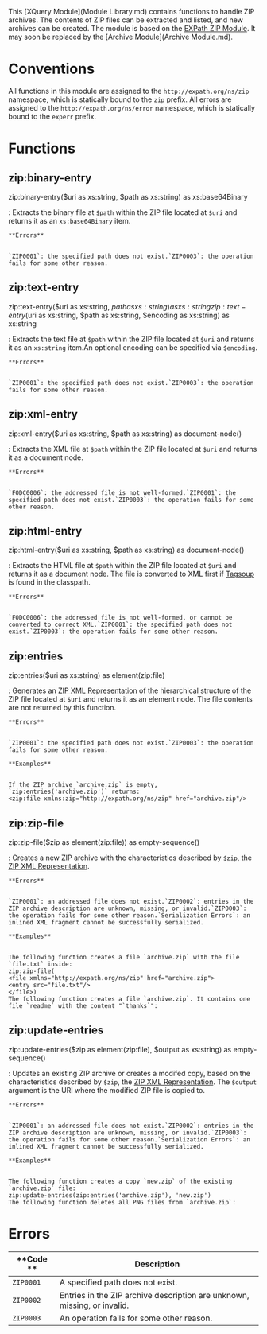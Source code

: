 


 
This [XQuery Module](Module Library.md) contains functions to handle ZIP archives. The contents of ZIP files can be extracted and listed, and new archives can be created. The module is based on the [EXPath ZIP Module](http://expath.org/spec/zip). It may soon be replaced by the [Archive Module](Archive Module.md). 

 
# Conventions

All functions in this module are assigned to the `http://expath.org/ns/zip` namespace, which is statically bound to the `zip` prefix. All errors are assigned to the `http://expath.org/ns/error` namespace, which is statically bound to the `experr` prefix. 

 
# Functions

## zip:binary-entry

zip:binary-entry($uri as xs:string, $path as xs:string) as xs:base64Binary

:   Extracts the binary file at `$path` within the ZIP file located at `$uri` and returns it as an `xs:base64Binary` item. 

    **Errors**


    `ZIP0001`: the specified path does not exist.`ZIP0003`: the operation fails for some other reason. 


## zip:text-entry

zip:text-entry($uri as xs:string, $path as xs:string) as xs:string
zip:text-entry($uri as xs:string, $path as xs:string, $encoding as xs:string) as xs:string

:   Extracts the text file at `$path` within the ZIP file located at `$uri` and returns it as an `xs:string` item.An optional encoding can be specified via `$encoding`. 

    **Errors**


    `ZIP0001`: the specified path does not exist.`ZIP0003`: the operation fails for some other reason. 


## zip:xml-entry

zip:xml-entry($uri as xs:string, $path as xs:string) as document-node()

:   Extracts the XML file at `$path` within the ZIP file located at `$uri` and returns it as a document node. 

    **Errors**


    `FODC0006`: the addressed file is not well-formed.`ZIP0001`: the specified path does not exist.`ZIP0003`: the operation fails for some other reason. 


## zip:html-entry

zip:html-entry($uri as xs:string, $path as xs:string) as document-node()

:   Extracts the HTML file at `$path` within the ZIP file located at `$uri` and returns it as a document node. The file is converted to XML first if [Tagsoup](http://home.ccil.org/~cowan/XML/tagsoup/) is found in the classpath. 

    **Errors**


    `FODC0006`: the addressed file is not well-formed, or cannot be converted to correct XML.`ZIP0001`: the specified path does not exist.`ZIP0003`: the operation fails for some other reason. 


## zip:entries

zip:entries($uri as xs:string) as element(zip:file)

:   Generates an [ZIP XML Representation](http://expath.org/spec/zip#spec-file-handling-elements-sect) of the hierarchical structure of the ZIP file located at `$uri` and returns it as an element node. The file contents are not returned by this function. 

    **Errors**


    `ZIP0001`: the specified path does not exist.`ZIP0003`: the operation fails for some other reason. 

    **Examples**


    If the ZIP archive `archive.zip` is empty, `zip:entries('archive.zip')` returns:
    <zip:file xmlns:zip="http://expath.org/ns/zip" href="archive.zip"/>


## zip:zip-file

zip:zip-file($zip as element(zip:file)) as empty-sequence()

:   Creates a new ZIP archive with the characteristics described by `$zip`, the [ZIP XML Representation](http://expath.org/spec/zip#spec-file-handling-elements-sect). 

    **Errors**


    `ZIP0001`: an addressed file does not exist.`ZIP0002`: entries in the ZIP archive description are unknown, missing, or invalid.`ZIP0003`: the operation fails for some other reason.`Serialization Errors`: an inlined XML fragment cannot be successfully serialized. 

    **Examples**


    The following function creates a file `archive.zip` with the file `file.txt` inside: 
    zip:zip-file(
    <file xmlns="http://expath.org/ns/zip" href="archive.zip">
    <entry src="file.txt"/>
    </file>)
    The following function creates a file `archive.zip`. It contains one file `readme` with the content "`thanks`": 


## zip:update-entries

zip:update-entries($zip as element(zip:file), $output as xs:string) as empty-sequence()

:   Updates an existing ZIP archive or creates a modifed copy, based on the characteristics described by `$zip`, the [ZIP XML Representation](http://expath.org/spec/zip#spec-file-handling-elements-sect). The `$output` argument is the URI where the modified ZIP file is copied to. 

    **Errors**


    `ZIP0001`: an addressed file does not exist.`ZIP0002`: entries in the ZIP archive description are unknown, missing, or invalid.`ZIP0003`: the operation fails for some other reason.`Serialization Errors`: an inlined XML fragment cannot be successfully serialized. 

    **Examples**


    The following function creates a copy `new.zip` of the existing `archive.zip` file: 
    zip:update-entries(zip:entries('archive.zip'), 'new.zip')
    The following function deletes all PNG files from `archive.zip`: 

 
# Errors

**Code ** | Description 
--------- | ------------
`ZIP0001` | A specified path does not exist. 
`ZIP0002` | Entries in the ZIP archive description are unknown, missing, or invalid. 
`ZIP0003` | An operation fails for some other reason. 

